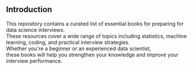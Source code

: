 ## Introduction
This repository contains a curated list of essential books for preparing for data science interviews.\
These resources cover a wide range of topics including statistics, machine learning, coding, and practical interview strategies. \
Whether you're a beginner or an experienced data scientist, \
these books will help you strengthen your knowledge and improve your interview performance.
